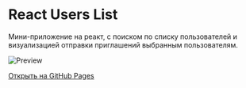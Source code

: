 # React Users List

Мини-приложение на реакт, с поиском по списку пользователей и визуализацией отправки приглашений выбранным пользователям.

![Preview](https://github.com/andmatrosov/userslist/blob/master/preview.png)

[Открыть на GitHub Pages](https://andmatrosov.github.io/userslist/)

